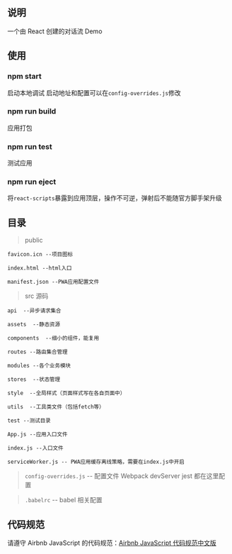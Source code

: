 ## 说明

一个由 React 创建的对话流 Demo

## 使用

### npm start

启动本地调试 启动地址和配置可以在`config-overrides.js`修改

### npm run build

应用打包

### npm run test

测试应用

### npm run eject

将`react-scripts`暴露到应用顶层，操作不可逆，弹射后不能随官方脚手架升级

## 目录

> public

    favicon.icn --项目图标

    index.html --html入口

    manifest.json --PWA应用配置文件

> src 源码

    api  --异步请求集合

    assets  --静态资源

    components  --细小的组件，能复用

    routes --路由集合管理

    modules --各个业务模块

    stores  --状态管理

    style  --全局样式（页面样式写在各自页面中）

    utils  --工具类文件（包括fetch等）

    test --测试目录

    App.js --应用入口文件

    index.js --入口文件

    serviceWorker.js -- PWA应用缓存离线策略，需要在index.js中开启

> `config-overrides.js` -- 配置文件 Webpack devServer jest 都在这里配置

> `.babelrc` -- babel 相关配置

## 代码规范

请遵守 Airbnb JavaScript 的代码规范：[Airbnb JavaScript 代码规范中文版](https://github.com/LinYouYuan/javascript-zh)

